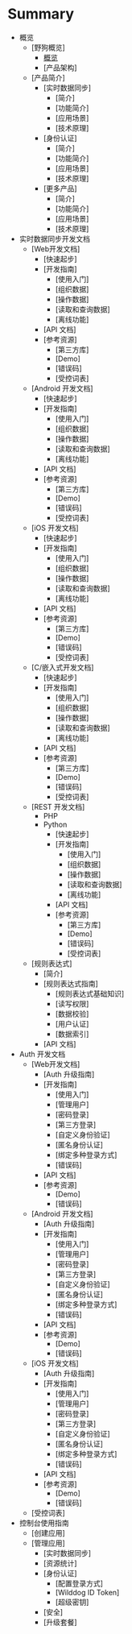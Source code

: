 # Summary

* 概览
    * [野狗概览]
      * [概览](/overview/index.md)
      * [产品架构]
    * [产品简介]
      * [实时数据同步]
         * [简介]
         * [功能简介]
         * [应用场景]
         * [技术原理]
      * [身份认证]
         * [简介]
         * [功能简介]
         * [应用场景]
         * [技术原理]
      * [更多产品]
         * [简介]
         * [功能简介]
         * [应用场景]
         * [技术原理]
* 实时数据同步开发文档
   * [Web开发文档]
      * [快速起步]
      * [开发指南]
         * [使用入门]
         * [组织数据]
         * [操作数据]
         * [读取和查询数据]
         * [离线功能]
      * [API 文档]
      * [参考资源]
         * [第三方库]
         * [Demo]
         * [错误码]
         * [受控词表]
   * [Android 开发文档]
      * [快速起步]
      * [开发指南]
         * [使用入门]
         * [组织数据]
         * [操作数据]
         * [读取和查询数据]
         * [离线功能]
      * [API 文档]
      * [参考资源]
         * [第三方库]
         * [Demo]
         * [错误码]        
         * [受控词表] 
   * [iOS 开发文档]
      * [快速起步]
      * [开发指南]
         * [使用入门]
         * [组织数据]
         * [操作数据]
         * [读取和查询数据]
         * [离线功能]
      * [API 文档]
      * [参考资源]
         * [第三方库]
         * [Demo]
         * [错误码]
         * [受控词表] 
   * [C/嵌入式开发文档]
      * [快速起步]
      * [开发指南]
         * [使用入门]
         * [组织数据]
         * [操作数据]
         * [读取和查询数据]
         * [离线功能]
      * [API 文档]
      * [参考资源]
         * [第三方库]
         * [Demo]
         * [错误码]
         * [受控词表] 
   * [REST 开发文档]
      * PHP
      * Python 
         * [快速起步]
         * [开发指南]
            * [使用入门]
            * [组织数据]
            * [操作数据]
            * [读取和查询数据]
            * [离线功能]
         * [API 文档]
         * [参考资源]
            * [第三方库]
            * [Demo]
            * [错误码]
            * [受控词表] 
   * [规则表达式]
      * [简介]
      * [规则表达式指南]
         * [规则表达式基础知识]
         * [读写权限]
         * [数据校验]
         * [用户认证]
         * [数据索引]
      * [API 文档]
* Auth 开发文档
   * [Web开发文档]
      * [Auth 升级指南] 
      * [开发指南]
         * [使用入门]
         * [管理用户]
         * [密码登录]
         * [第三方登录]
         * [自定义身份验证]
         * [匿名身份认证]
         * [绑定多种登录方式]
         * [错误码]
      * [API 文档]
      * [参考资源]
         * [Demo]
         * [错误码]
   * [Android 开发文档]
      * [Auth 升级指南]  
      * [开发指南]
         * [使用入门]
         * [管理用户]
         * [密码登录]
         * [第三方登录]
         * [自定义身份验证]
         * [匿名身份认证]
         * [绑定多种登录方式]
         * [错误码]
      * [API 文档] 
      * [参考资源]
         * [Demo]
         * [错误码]
   * [iOS 开发文档]
      * [Auth 升级指南]  
      * [开发指南]
         * [使用入门]
         * [管理用户]
         * [密码登录]
         * [第三方登录]
         * [自定义身份验证]
         * [匿名身份认证]
         * [绑定多种登录方式]
         * [错误码] 
      * [API 文档] 
      * [参考资源]
         * [Demo]
         * [错误码] 
   * [受控词表] 
* 控制台使用指南
   * [创建应用]
   * [管理应用]
      * [实时数据同步]
      * [资源统计]
      * [身份认证]
         * [配置登录方式]
         * [Wilddog ID Token]
         * [超级密钥]
      * [安全]
      * [升级套餐]

